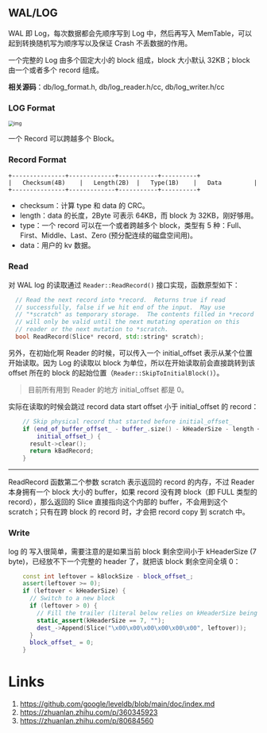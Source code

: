 ## WAL/LOG

WAL 即 Log，每次数据都会先顺序写到 Log 中，然后再写入 MemTable，可以起到转换随机写为顺序写以及保证 Crash 不丢数据的作用。

一个完整的 Log 由多个固定大小的 block 组成，block 大小默认 32KB；block 由一个或者多个 record 组成。

**相关源码**：db/log_format.h, db/log_reader.h/cc, db/log_writer.h/cc

### LOG Format

<img src="https://littleneko.oss-cn-beijing.aliyuncs.com/img/v2-6d05ad55b349ff12653dd9f1b245e96f_1440w.jpg" alt="img" style="zoom:67%;" />

一个 Record 可以跨越多个 Block。

### Record Format

```
+---------------+-------------+-----------+----------+
|	Checksum(4B)	|	Length(2B)	|	Type(1B)	|	Data		 |
+---------------+-------------+-----------+----------+
```

- checksum：计算 type 和 data 的 CRC。
- length：data 的长度，2Byte 可表示 64KB，而 block 为 32KB，刚好够用。
- type：一个 record 可以在一个或者跨越多个 block，类型有 5 种：Full、First、Middle、Last、Zero (预分配连续的磁盘空间用)。
- data：用户的 kv 数据。

### Read

对 WAL log 的读取通过 `Reader::ReadRecord()` 接口实现，函数原型如下：

```cpp
  // Read the next record into *record.  Returns true if read
  // successfully, false if we hit end of the input.  May use
  // "*scratch" as temporary storage.  The contents filled in *record
  // will only be valid until the next mutating operation on this
  // reader or the next mutation to *scratch.
  bool ReadRecord(Slice* record, std::string* scratch);
```

另外，在初始化啊 Reader 的时候，可以传入一个 initial_offset 表示从某个位置开始读取。因为 Log 的读取以 block 为单位，所以在开始读取前会直接跳转到该 offset 所在的 block 的起始位置（`Reader::SkipToInitialBlock()`）。

> 目前所有用到 Reader 的地方 initial_offset 都是 0。

实际在读取的时候会跳过 record data start offset 小于 initial_offset 的 record：

```cpp
    // Skip physical record that started before initial_offset_
    if (end_of_buffer_offset_ - buffer_.size() - kHeaderSize - length <
        initial_offset_) {
      result->clear();
      return kBadRecord;
    }
```

---

ReadRecord 函数第二个参数 scratch 表示返回的 record 的内存，不过 Reader 本身拥有一个 block 大小的 buffer，如果 record 没有跨 block（即 FULL 类型的 record），那么返回的 Slice 直接指向这个内部的 buffer，不会用到这个 scratch；只有在跨 block 的 record 时，才会把 record copy 到 scratch 中。

### Write

log 的 写入很简单，需要注意的是如果当前 block 剩余空间小于 kHeaderSize (7 byte)，已经放不下一个完整的 header 了，就把该 block 剩余空间全填 0：

```cpp
    const int leftover = kBlockSize - block_offset_;
    assert(leftover >= 0);
    if (leftover < kHeaderSize) {
      // Switch to a new block
      if (leftover > 0) {
        // Fill the trailer (literal below relies on kHeaderSize being 7)
        static_assert(kHeaderSize == 7, "");
        dest_->Append(Slice("\x00\x00\x00\x00\x00\x00", leftover));
      }
      block_offset_ = 0;
    }
```

# Links

1. https://github.com/google/leveldb/blob/main/doc/index.md
2. https://zhuanlan.zhihu.com/p/360345923
3. https://zhuanlan.zhihu.com/p/80684560